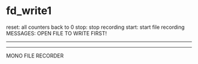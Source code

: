 # fd_write1 



 

 

reset: all counters back to 0
stop: stop recording
start: start file recording
MESSAGES:
OPEN FILE TO WRITE FIRST!
***********************************************************
***********************************************************
MONO FILE RECORDER


 
